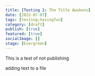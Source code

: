 ```yaml
---
title: [Testing 2: The Title Awakens]
date: [2022-07-07]
tags: [testing;havingfun]
category: [draft]
publish: [true]
featured: [true]
socialImage: []
stage: [Evergreen]
---
```

 







This is a test of not publishing


adding text to a file

